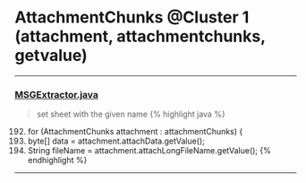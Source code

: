 # AttachmentChunks @Cluster 1 (attachment, attachmentchunks, getvalue)

***

### [MSGExtractor.java](https://searchcode.com/codesearch/view/93257122/)
> set sheet with the given name 
{% highlight java %}
192. for (AttachmentChunks attachment : attachmentChunks) {
193.   byte[] data = attachment.attachData.getValue();
194.   String fileName = attachment.attachLongFileName.getValue();
{% endhighlight %}

***

